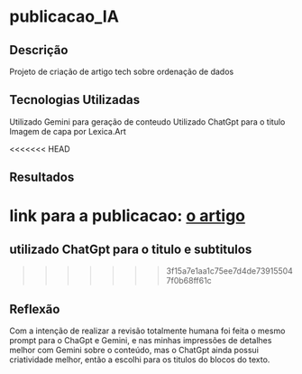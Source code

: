 # publicacao_IA

## Descrição
Projeto de criação de artigo tech sobre ordenação de dados

## Tecnologias Utilizadas
Utilizado Gemini para geração de conteudo
Utilizado ChatGpt para o titulo
Imagem de capa por Lexica.Art

<<<<<<< HEAD
## Resultados
link para a publicacao: [o artigo](https://web.dio.me/articles/a-melhor-estrategia-implementando-mergesort-e-quicksort-para-eficiencia-na-ordenacao?back=%2Farticles&open-modal=true&page=1&order=oldest)
=======
## utilizado ChatGpt para o titulo e subtitulos
>>>>>>> 3f15a7e1aa1c75ee7d4de739155047f0b68ff61c

## Reflexão

Com a intenção de realizar a revisão totalmente humana 
foi feita o mesmo prompt para o ChaGpt e Gemini, 
e nas minhas impressões de detalhes melhor com Gemini sobre o conteúdo, 
mas o ChatGpt ainda possui criatividade melhor,
então a escolhi para os titulos do blocos do texto.